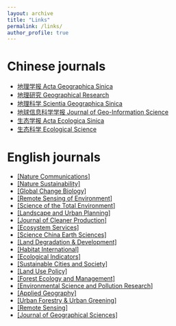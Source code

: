 ```yaml
---
layout: archive
title: "Links"
permalink: /links/
author_profile: true
---
```


Chinese journals
=====
* [地理学报 Acta Geographica Sinica](http://www.geog.com.cn/CN/0375-5444/home.shtml)  
* [地理研究 Geographical Research](http://www.dlyj.ac.cn/CN/1000-0585/home.shtml)  
* [地理科学 Scientia Geographica Sinica](http://geoscien.neigae.ac.cn/CN/1000-0690/home.shtml)  
* [地球信息科学学报 Journal of Geo-Information Science](http://geoscien.neigae.ac.cn/CN/1560-8999/current.shtml)  
* [生态学报 Acta Ecologica Sinica](http://www.ecologica.cn/stxb/ch/index.aspx)  
* [生态科学 Ecological Science](http://journal15.magtechjournal.com/Jwk_stkx/CN/volumn/current.shtml)  

English journals
=====
* [[Nature Communications]](https://www.nature.com/ncomms/)  
* [[Nature Sustainability]](https://www.nature.com/natsustain/)  
* [[Global Change Biology]](https://onlinelibrary.wiley.com/journal/13652486)  
* [[Remote Sensing of Environment]](https://www.sciencedirect.com/journal/remote-sensing-of-environment)  
* [[Science of the Total Environment]](https://www.sciencedirect.com/journal/science-of-the-total-environment)  
* [[Landscape and Urban Planning]](https://www.sciencedirect.com/journal/landscape-and-urban-planning)  
* [[Journal of Cleaner Production]](https://www.journals.elsevier.com/journal-of-cleaner-production)  
* [[Ecosystem Services]](https://www.sciencedirect.com/journal/ecosystem-services)  
* [[Science China Earth Sciences]](https://www.springer.com/journal/11430)  
* [[Land Degradation & Development]](https://onlinelibrary.wiley.com/journal/1099145x)  
* [[Habitat International]](https://www.sciencedirect.com/journal/habitat-international)  
* [[Ecological Indicators]](https://www.sciencedirect.com/journal/ecological-indicators)  
* [[Sustainable Cities and Society]](https://www.sciencedirect.com/journal/sustainable-cities-and-society)  
* [[Land Use Policy]](https://www.sciencedirect.com/journal/land-use-policy)  
* [[Forest Ecology and Management]](https://www.sciencedirect.com/journal/forest-ecology-and-management)  
* [[Environmental Science and Pollution Research]](https://www.springer.com/journal/11356)  
* [[Applied Geography]](https://www.sciencedirect.com/journal/applied-geography)  
* [[Urban Forestry & Urban Greening]](https://www.sciencedirect.com/journal/urban-forestry-and-urban-greening)  
* [[Remote Sensing]](https://www.mdpi.com/journal/remotesensing)  
* [[Journal of Geographical Sciences]](https://www.springer.com/journal/11442/)  
